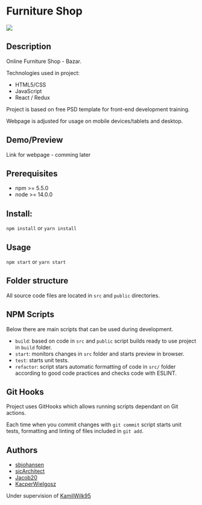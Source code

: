 


# Furniture Shop
![](https://i.ibb.co/XkVKthS/Screenshot-1.png)


## Description

Online Furniture Shop - Bazar.

Technologies used in project:

* HTML5/CSS
* JavaScript
* React / Redux

Project is based on free PSD template for front-end development training.

Webpage is adjusted for usage on mobile devices/tablets and desktop.


## Demo/Preview

Link for webpage - comming later



## Prerequisites

* npm >= 5.5.0
* node >= 14.0.0


## Install:

`npm install` or `yarn install`

## Usage

`npm start` or `yarn start`

## Folder structure

All source code files are located in `src` and `public` directories.

## NPM Scripts

Below there are main scripts that can be used during development.

- `build`: based on code in `src` and `public` script builds ready to use project in `build` folder.
- `start`: monitors changes in `src` folder and starts preview in browser.
- `test`: starts unit tests.
- `refactor`: script stars automatic formatting of code in `src/` folder according to good code practices and checks code with ESLINT.


## Git Hooks

Project uses GitHooks which allows running scripts dependant on Git actions.

Each time when you commit changes with `git commit` script starts unit tests, formatting and linting of files included in `git add`.

## Authors

* [sbjohansen](https://github.com/sbjohansen)
* [sicArchitect](https://github.com/sicArchitect)
* [Jacob20](https://github.com/Jacob120)
* [KacperWielgosz](https://github.com/KacperWielgosz)

Under supervision of [KamilWilk95](https://github.com/kamilwilk95)
#
